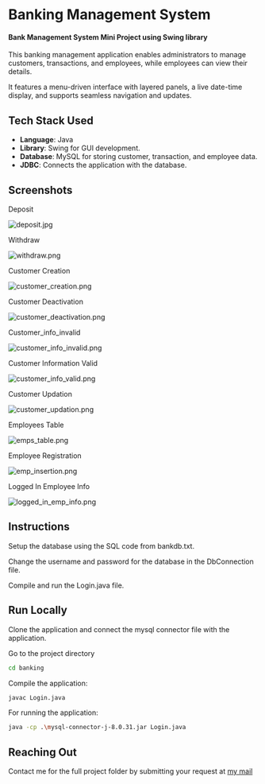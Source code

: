 
# Banking Management System
#### Bank Management System Mini Project using Swing library

This banking management application enables administrators to manage customers, transactions, and employees, while employees can view their details. 

It features a menu-driven interface with layered panels, a live date-time display, and supports seamless navigation and updates.

## Tech Stack Used
- **Language**: Java
- **Library**: Swing for GUI development.
- **Database**: MySQL for storing customer, transaction, and employee data.
- **JDBC**: Connects the application with the database.

## Screenshots
Deposit

![deposit.jpg](https://raw.githubusercontent.com/swayam-rajput/Banking-Management-Sys/refs/heads/main/snapshots/deposit.jpg)

Withdraw

![withdraw.png](https://raw.githubusercontent.com/swayam-rajput/Banking-Management-Sys/refs/heads/main/snapshots/withdraw.png)

Customer Creation

![customer_creation.png](https://raw.githubusercontent.com/swayam-rajput/Banking-Management-Sys/refs/heads/main/snapshots/customer_creation.png)

Customer Deactivation

![customer_deactivation.png](https://raw.githubusercontent.com/swayam-rajput/Banking-Management-Sys/refs/heads/main/snapshots/customer_deactivation.png)

Customer_info_invalid

![customer_info_invalid.png](https://raw.githubusercontent.com/swayam-rajput/Banking-Management-Sys/refs/heads/main/snapshots/customer_info_invalid.png)

Customer Information Valid

![customer_info_valid.png](https://raw.githubusercontent.com/swayam-rajput/Banking-Management-Sys/refs/heads/main/snapshots/customer_info_valid.png)

Customer Updation

![customer_updation.png](https://raw.githubusercontent.com/swayam-rajput/Banking-Management-Sys/refs/heads/main/snapshots/customer_updation.png)

Employees Table

![emps_table.png](https://raw.githubusercontent.com/swayam-rajput/Banking-Management-Sys/refs/heads/main/snapshots/emps_table.png)

Employee Registration

![emp_insertion.png](https://raw.githubusercontent.com/swayam-rajput/Banking-Management-Sys/refs/heads/main/snapshots/emp_insertion.png)

Logged In Employee Info

![logged_in_emp_info.png](https://raw.githubusercontent.com/swayam-rajput/Banking-Management-Sys/refs/heads/main/snapshots/logged_in_emp_info.png)




## Instructions

Setup the database using the SQL code from bankdb.txt.

Change the username and password for the database in the  DbConnection file.

Compile and run the Login.java file.
## Run Locally

Clone the application and connect the mysql connector file with the application.

Go to the project directory
```bash
cd banking
```

Compile the application:
```bash
javac Login.java
```

For running the application:
```bash
java -cp .\mysql-connector-j-8.0.31.jar Login.java
```
## Reaching Out

Contact me for the full project folder by submitting your request at [my mail](swayamrajput029@gmail.com)
